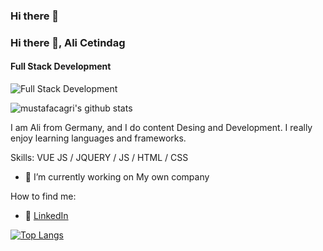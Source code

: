 ### Hi there 👋



### Hi there 👋, Ali Cetindag
#### Full Stack Development
![Full Stack Development](https://media-exp1.licdn.com/dms/image/C5616AQH41BRU_ccx4A/profile-displaybackgroundimage-shrink_200_800/0/1625695655828?e=1631750400&v=beta&t=eqqL9974m7gzzBdGdVOKndMFImAk85rdpb6ZnhSAPs0)

![mustafacagri's github stats](https://github-readme-stats.vercel.app/api?username=alice-63&count_private=true)


I am Ali from Germany, and I do content Desing and Development. I really enjoy learning languages and frameworks.

Skills: VUE JS / JQUERY / JS / HTML / CSS

- 🔭 I’m currently working on My own company 






How to find me: 

  - :office: [LinkedIn](https://www.linkedin.com/in/ali-cetindag-560967208/)






[![Top Langs](https://github-readme-stats.vercel.app/api/top-langs/?username=anuraghazra)](https://github.com/anuraghazra/github-readme-stats)
